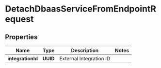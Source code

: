 

# DetachDbaasServiceFromEndpointRequest


## Properties

| Name | Type | Description | Notes |
|------------ | ------------- | ------------- | -------------|
|**integrationId** | **UUID** | External Integration ID |  |



